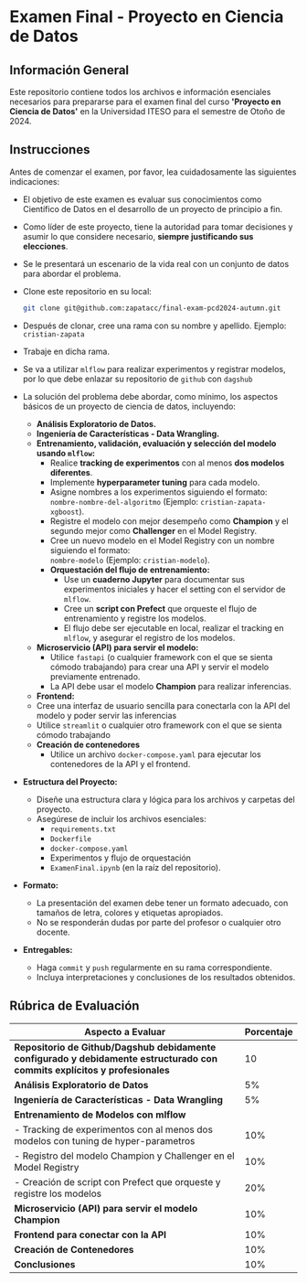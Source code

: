 # Examen Final - Proyecto en Ciencia de Datos

## Información General

Este repositorio contiene todos los archivos e información esenciales necesarios para prepararse para el examen final del curso **'Proyecto en Ciencia de Datos'** en la Universidad ITESO para el semestre de Otoño de 2024.

## Instrucciones

Antes de comenzar el examen, por favor, lea cuidadosamente las siguientes indicaciones:

- El objetivo de este examen es evaluar sus conocimientos como Científico de Datos en el desarrollo de un proyecto de principio a fin.
- Como líder de este proyecto, tiene la autoridad para tomar decisiones y asumir lo que considere necesario, **siempre justificando sus elecciones**.
- Se le presentará un escenario de la vida real con un conjunto de datos para abordar el problema.
- Clone este repositorio en su local:  
  ```bash
  git clone git@github.com:zapatacc/final-exam-pcd2024-autumn.git
  ```
- Después de clonar, cree una rama con su nombre y apellido. Ejemplo: `cristian-zapata`
- Trabaje en dicha rama.
- Se va a utilizar `mlflow` para realizar experimentos y registrar modelos, por lo que debe enlazar su repositorio de `github` con `dagshub`
- La solución del problema debe abordar, como mínimo, los aspectos básicos de un proyecto de ciencia de datos, incluyendo:
  - **Análisis Exploratorio de Datos.**
  - **Ingeniería de Características - Data Wrangling.**
  - **Entrenamiento, validación, evaluación y selección del modelo usando `mlflow`:**
    - Realice **tracking de experimentos** con al menos **dos modelos diferentes**.
    - Implemente **hyperparameter tuning** para cada modelo.
    - Asigne nombres a los experimentos siguiendo el formato:  
      `nombre-nombre-del-algoritmo` (Ejemplo: `cristian-zapata-xgboost`).
    - Registre el modelo con mejor desempeño como **Champion** y el segundo mejor como **Challenger** en el Model Registry.
    - Cree un nuevo modelo en el Model Registry con un nombre siguiendo el formato:  
      `nombre-modelo` (Ejemplo: `cristian-modelo`).
    - **Orquestación del flujo de entrenamiento:**
      - Use un **cuaderno Jupyter** para documentar sus experimentos iniciales y hacer el setting con el servidor de `mlflow`.
      - Cree un **script con Prefect** que orqueste el flujo de entrenamiento y registre los modelos.
      - El flujo debe ser ejecutable en local, realizar el tracking en `mlflow`, y asegurar el registro de los modelos.
  - **Microservicio (API) para servir el modelo:**
    - Utilice `fastapi` (o cualquier framework con el que se sienta cómodo trabajando) para crear una API y servir el modelo previamente entrenado.
    - La API debe usar el modelo **Champion** para realizar inferencias.
  -  **Frontend:**
    - Cree una interfaz de usuario sencilla para conectarla con la API del modelo y poder servir las inferencias
    - Utilice `streamlit` o cualquier otro framework con el que se sienta cómodo trabajando
  - **Creación de contenedores**
    - Utilice un archivo `docker-compose.yaml` para ejecutar los contenedores de la API y el frontend.

- **Estructura del Proyecto:**
  - Diseñe una estructura clara y lógica para los archivos y carpetas del proyecto.  
  - Asegúrese de incluir los archivos esenciales:  
    - `requirements.txt`
    - `Dockerfile`
    - `docker-compose.yaml`
    - Experimentos y flujo de orquestación
    - `ExamenFinal.ipynb` (en la raíz del repositorio).
    
- **Formato:**
  - La presentación del examen debe tener un formato adecuado, con tamaños de letra, colores y etiquetas apropiados.
  - No se responderán dudas por parte del profesor o cualquier otro docente.

- **Entregables:**
  - Haga `commit` y `push` regularmente en su rama correspondiente.
  - Incluya interpretaciones y conclusiones de los resultados obtenidos.

## Rúbrica de Evaluación

| Aspecto a Evaluar                                                                                                           | Porcentaje |
|-----------------------------------------------------------------------------------------------------------------------------|------------|
| **Repositorio de Github/Dagshub debidamente configurado y debidamente estructurado con commits explícitos y profesionales** | 10         |
| **Análisis Exploratorio de Datos**                                                                                          | 5%         |
| **Ingeniería de Características - Data Wrangling**                                                                          | 5%         |
| **Entrenamiento de Modelos con mlflow**                                                                                     |            |
| - Tracking de experimentos con al menos dos modelos con tuning de hyper-parametros                                          | 10%        |
| - Registro del modelo Champion y Challenger en el Model Registry                                                            | 10%        |
| - Creación de script con Prefect que orqueste y registre los modelos                                                        | 20%        |
| **Microservicio (API) para servir el modelo Champion**                                                                      | 10%        |
| **Frontend para conectar con la API**                                                                                       | 10%        |
| **Creación de Contenedores**                                                                                                | 10%        |
| **Conclusiones**                                                                                                            | 10%        |

